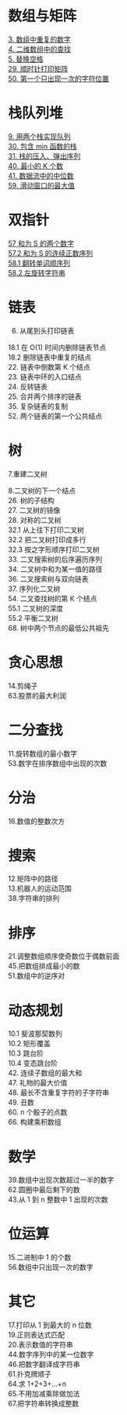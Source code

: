 # 数组与矩阵
[3. 数组中重复的数字](https://github.com/lyx9823/CS_Notes/blob/main/Code/%E5%89%91%E6%8C%87offer/03.%20%E6%95%B0%E7%BB%84%E4%B8%AD%E9%87%8D%E5%A4%8D%E7%9A%84%E6%95%B0%E5%AD%97.md)  
[4. 二维数组中的查找](https://github.com/lyx9823/CS_Notes/blob/main/Code/%E5%89%91%E6%8C%87offer/04.%20%E4%BA%8C%E7%BB%B4%E6%95%B0%E7%BB%84%E4%B8%AD%E7%9A%84%E6%9F%A5%E6%89%BE.md)  
[5. 替换空格](https://github.com/lyx9823/CS_Notes/blob/main/Code/%E5%89%91%E6%8C%87offer/05.%20%E6%9B%BF%E6%8D%A2%E7%A9%BA%E6%A0%BC.md)  
[29. 顺时针打印矩阵](https://github.com/lyx9823/CS_Notes/blob/main/Code/%E5%89%91%E6%8C%87offer/29.%20%E9%A1%BA%E6%97%B6%E9%92%88%E6%89%93%E5%8D%B0%E7%9F%A9%E9%98%B5.md)  
[50. 第一个只出现一次的字符位置](https://github.com/lyx9823/CS_Notes/blob/main/Code/%E5%89%91%E6%8C%87offer/50.%20%E7%AC%AC%E4%B8%80%E4%B8%AA%E5%8F%AA%E5%87%BA%E7%8E%B0%E4%B8%80%E6%AC%A1%E7%9A%84%E5%AD%97%E7%AC%A6.md)  

# 栈队列堆
[9. 用两个栈实现队列](https://github.com/lyx9823/CS_Notes/blob/main/Code/%E5%89%91%E6%8C%87offer/09.%20%E7%94%A8%E4%B8%A4%E4%B8%AA%E6%A0%88%E5%AE%9E%E7%8E%B0%E9%98%9F%E5%88%97.md)  
[30. 包含 min 函数的栈](https://github.com/lyx9823/CS_Notes/blob/main/Code/%E5%89%91%E6%8C%87offer/30.%20%E5%8C%85%E5%90%AB%20min%20%E5%87%BD%E6%95%B0%E7%9A%84%E6%A0%88.md)  
[31. 栈的压入、弹出序列](https://github.com/lyx9823/CS_Notes/blob/main/Code/%E5%89%91%E6%8C%87offer/31.%20%E6%A0%88%E7%9A%84%E5%8E%8B%E5%85%A5%E3%80%81%E5%BC%B9%E5%87%BA%E5%BA%8F%E5%88%97.md)  
[40. 最小的 K 个数](https://github.com/lyx9823/CS_Notes/blob/main/Code/%E5%89%91%E6%8C%87offer/40.%20%E6%9C%80%E5%B0%8F%E7%9A%84k%E4%B8%AA%E6%95%B0.md)  
[41. 数据流中的中位数](https://github.com/lyx9823/CS_Notes/blob/main/Code/%E5%89%91%E6%8C%87offer/41.%20%E6%95%B0%E6%8D%AE%E6%B5%81%E4%B8%AD%E7%9A%84%E4%B8%AD%E4%BD%8D%E6%95%B0.md)  
[59. 滑动窗口的最大值](https://github.com/lyx9823/CS_Notes/blob/main/Code/%E5%89%91%E6%8C%87offer/59.%20%E6%BB%91%E5%8A%A8%E7%AA%97%E5%8F%A3%E7%9A%84%E6%9C%80%E5%A4%A7%E5%80%BC.md)

# 双指针
[57 和为 S 的两个数字](https://github.com/lyx9823/CS_Notes/blob/main/Code/%E5%89%91%E6%8C%87offer/57.%20%E5%92%8C%E4%B8%BAs%E7%9A%84%E4%B8%A4%E4%B8%AA%E6%95%B0%E5%AD%97.md)  
[57.2 和为 S 的连续正数序列](https://github.com/lyx9823/CS_Notes/blob/main/Code/%E5%89%91%E6%8C%87offer/57.2%20%E5%92%8C%E4%B8%BAs%E7%9A%84%E8%BF%9E%E7%BB%AD%E6%AD%A3%E6%95%B0%E5%BA%8F%E5%88%97.md)  
[58.1 翻转单词顺序列](https://github.com/lyx9823/CS_Notes/blob/main/Code/%E5%89%91%E6%8C%87offer/58.1%20%E7%BF%BB%E8%BD%AC%E5%8D%95%E8%AF%8D%E9%A1%BA%E5%BA%8F.md)  
[58.2 左旋转字符串](https://github.com/lyx9823/CS_Notes/blob/main/Code/%E5%89%91%E6%8C%87offer/58.2%20%E5%B7%A6%E6%97%8B%E8%BD%AC%E5%AD%97%E7%AC%A6%E4%B8%B2.md)  

# 链表
6. 从尾到头打印链表  

18.1 在 O(1) 时间内删除链表节点  
18.2 删除链表中重复的结点  
22. 链表中倒数第 K 个结点  
23. 链表中环的入口结点  
24. 反转链表  
25. 合并两个排序的链表  
35. 复杂链表的复制  
52. 两个链表的第一个公共结点  

# 树
7.重建二叉树  

8.二叉树的下一个结点  
26. 树的子结构  
27. 二叉树的镜像  
28. 对称的二叉树  
32.1 从上往下打印二叉树  
32.2 把二叉树打印成多行  
32.3 按之字形顺序打印二叉树  
33. 二叉搜索树的后序遍历序列  
34. 二叉树中和为某一值的路径  
36. 二叉搜索树与双向链表  
37. 序列化二叉树  
54. 二叉查找树的第 K 个结点  
55.1 二叉树的深度  
55.2 平衡二叉树  
68. 树中两个节点的最低公共祖先

# 贪心思想
14.剪绳子  
63.股票的最大利润

# 二分查找
11.旋转数组的最小数字  
53.数字在排序数组中出现的次数

# 分治
16.数值的整数次方

# 搜索
12.矩阵中的路径  
13.机器人的运动范围  
38.字符串的排列

# 排序
21.调整数组顺序使奇数位于偶数前面  
45.把数组排成最小的数  
51.数组中的逆序对  

# 动态规划
10.1 斐波那契数列  
10.2 矩形覆盖  
10.3 跳台阶  
10.4 变态跳台阶  
42. 连续子数组的最大和  
47. 礼物的最大价值  
48. 最长不含重复字符的子字符串  
49. 丑数  
60. n 个骰子的点数  
66. 构建乘积数组

# 数学
39.数组中出现次数超过一半的数字  
62.圆圈中最后剩下的数  
43.从 1 到 n 整数中 1 出现的次数

# 位运算
15.二进制中 1 的个数  
56.数组中只出现一次的数字

# 其它
17.打印从 1 到最大的 n 位数  
19.正则表达式匹配  
20.表示数值的字符串  
44.数字序列中的某一位数字  
46.把数字翻译成字符串  
61.扑克牌顺子  
64.求 1+2+3+...+n  
65.不用加减乘除做加法  
67.把字符串转换成整数

